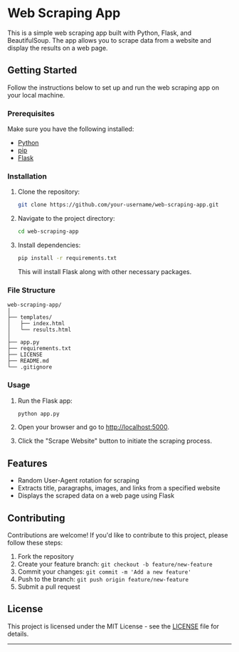 # Web Scraping App

This is a simple web scraping app built with Python, Flask, and BeautifulSoup. The app allows you to scrape data from a website and display the results on a web page.

## Getting Started

Follow the instructions below to set up and run the web scraping app on your local machine.

### Prerequisites

Make sure you have the following installed:

- [Python](https://www.python.org/downloads/)
- [pip](https://pip.pypa.io/en/stable/installation/)
- [Flask](https://flask.palletsprojects.com/en/2.1.x/installation/)

### Installation

1. Clone the repository:

    ```bash
    git clone https://github.com/your-username/web-scraping-app.git
    ```

2. Navigate to the project directory:

    ```bash
    cd web-scraping-app
    ```

3. Install dependencies:

    ```bash
    pip install -r requirements.txt
    ```

    This will install Flask along with other necessary packages.

### File Structure

```plaintext
web-scraping-app/
│
├── templates/
│   ├── index.html
│   └── results.html
│
├── app.py
├── requirements.txt
├── LICENSE
├── README.md
└── .gitignore
```

### Usage

1. Run the Flask app:

    ```bash
    python app.py
    ```

2. Open your browser and go to [http://localhost:5000](http://localhost:5000).
   
3. Click the "Scrape Website" button to initiate the scraping process.

## Features

- Random User-Agent rotation for scraping
- Extracts title, paragraphs, images, and links from a specified website
- Displays the scraped data on a web page using Flask

## Contributing

Contributions are welcome! If you'd like to contribute to this project, please follow these steps:

1. Fork the repository
2. Create your feature branch: `git checkout -b feature/new-feature`
3. Commit your changes: `git commit -m 'Add a new feature'`
4. Push to the branch: `git push origin feature/new-feature`
5. Submit a pull request

## License

This project is licensed under the MIT License - see the [LICENSE](LICENSE) file for details.

---
